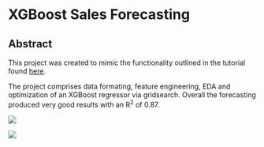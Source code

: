 # XGBoost Sales Forecasting

## Abstract
This project was created to mimic the functionality outlined in the tutorial found [here](https://medium.com/@oemer.aslantas/a-real-world-example-of-predicting-sales-volume-using-xgboost-with-gridsearch-on-a-jupyternotebook-c6587506128d).

The project comprises data formating, feature engineering, EDA and optimization of an XGBoost regressor via gridsearch.  Overall the forecasting produced very good results with an R<sup>2</sup> of 0.87.

![](../XGBoost_Model_Feature_Importance.png)

![](../Prediction_Results_Close_Up.png)
